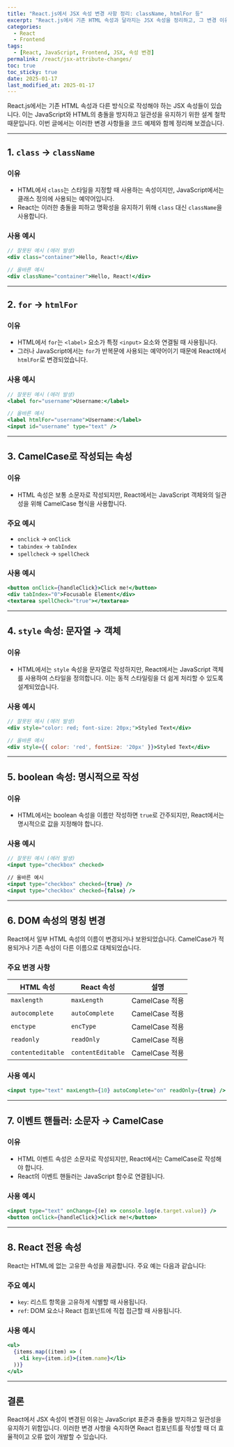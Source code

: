 ```yaml
---
title: "React.js에서 JSX 속성 변경 사항 정리: className, htmlFor 등"
excerpt: "React.js에서 기존 HTML 속성과 달라지는 JSX 속성을 정리하고, 그 변경 이유와 사용 방법을 코드 예제와 함께 설명합니다."
categories:
  - React
  - Frontend
tags:
  - [React, JavaScript, Frontend, JSX, 속성 변경]
permalink: /react/jsx-attribute-changes/
toc: true
toc_sticky: true
date: 2025-01-17
last_modified_at: 2025-01-17
---
```


React.js에서는 기존 HTML 속성과 다른 방식으로 작성해야 하는 JSX 속성들이 있습니다. 이는 JavaScript와 HTML의 충돌을 방지하고 일관성을 유지하기 위한 설계 철학 때문입니다. 이번 글에서는 이러한 변경 사항들을 코드 예제와 함께 정리해 보겠습니다.

---

## 1. `class` → `className`

### 이유
- HTML에서 `class`는 스타일을 지정할 때 사용하는 속성이지만, JavaScript에서는 클래스 정의에 사용되는 예약어입니다.
- React는 이러한 충돌을 피하고 명확성을 유지하기 위해 `class` 대신 `className`을 사용합니다.

### 사용 예시
```jsx
// 잘못된 예시 (에러 발생)
<div class="container">Hello, React!</div>

// 올바른 예시
<div className="container">Hello, React!</div>
```

---

## 2. `for` → `htmlFor`

### 이유
- HTML에서 `for`는 `<label>` 요소가 특정 `<input>` 요소와 연결될 때 사용됩니다.
- 그러나 JavaScript에서는 `for`가 반복문에 사용되는 예약어이기 때문에 React에서 `htmlFor`로 변경되었습니다.

### 사용 예시
```jsx
// 잘못된 예시 (에러 발생)
<label for="username">Username:</label>

// 올바른 예시
<label htmlFor="username">Username:</label>
<input id="username" type="text" />
```

---

## 3. CamelCase로 작성되는 속성

### 이유
- HTML 속성은 보통 소문자로 작성되지만, React에서는 JavaScript 객체와의 일관성을 위해 CamelCase 형식을 사용합니다.

### 주요 예시
- `onclick` → `onClick`
- `tabindex` → `tabIndex`
- `spellcheck` → `spellCheck`

### 사용 예시
```jsx
<button onClick={handleClick}>Click me!</button>
<div tabIndex="0">Focusable Element</div>
<textarea spellCheck="true"></textarea>
```

---

## 4. `style` 속성: 문자열 → 객체

### 이유
- HTML에서는 `style` 속성을 문자열로 작성하지만, React에서는 JavaScript 객체를 사용하여 스타일을 정의합니다. 이는 동적 스타일링을 더 쉽게 처리할 수 있도록 설계되었습니다.

### 사용 예시
```jsx
// 잘못된 예시 (에러 발생)
<div style="color: red; font-size: 20px;">Styled Text</div>

// 올바른 예시
<div style={{ color: 'red', fontSize: '20px' }}>Styled Text</div>
```

---

## 5. boolean 속성: 명시적으로 작성

### 이유
- HTML에서는 boolean 속성을 이름만 작성하면 `true`로 간주되지만, React에서는 명시적으로 값을 지정해야 합니다.

### 사용 예시
```jsx
// 잘못된 예시 (에러 발생)
<input type="checkbox" checked>

// 올바른 예시
<input type="checkbox" checked={true} />
<input type="checkbox" checked={false} />
```

---

## 6. DOM 속성의 명칭 변경

React에서 일부 HTML 속성의 이름이 변경되거나 보완되었습니다. CamelCase가 적용되거나 기존 속성이 다른 이름으로 대체되었습니다.

### 주요 변경 사항
| HTML 속성       | React 속성         | 설명                     |
|-----------------|------------------|------------------------|
| `maxlength`     | `maxLength`      | CamelCase 적용          |
| `autocomplete`  | `autoComplete`   | CamelCase 적용          |
| `enctype`       | `encType`        | CamelCase 적용          |
| `readonly`      | `readOnly`       | CamelCase 적용          |
| `contenteditable` | `contentEditable` | CamelCase 적용       |

### 사용 예시
```jsx
<input type="text" maxLength={10} autoComplete="on" readOnly={true} />
```

---

## 7. 이벤트 핸들러: 소문자 → CamelCase

### 이유
- HTML 이벤트 속성은 소문자로 작성되지만, React에서는 CamelCase로 작성해야 합니다.
- React의 이벤트 핸들러는 JavaScript 함수로 연결됩니다.

### 사용 예시
```jsx
<input type="text" onChange={(e) => console.log(e.target.value)} />
<button onClick={handleClick}>Click me!</button>
```

---

## 8. React 전용 속성

React는 HTML에 없는 고유한 속성을 제공합니다. 주요 예는 다음과 같습니다:

### 주요 예시
- `key`: 리스트 항목을 고유하게 식별할 때 사용됩니다.
- `ref`: DOM 요소나 React 컴포넌트에 직접 접근할 때 사용됩니다.

### 사용 예시
```jsx
<ul>
  {items.map((item) => (
    <li key={item.id}>{item.name}</li>
  ))}
</ul>
```

---

## 결론
React에서 JSX 속성이 변경된 이유는 JavaScript 표준과 충돌을 방지하고 일관성을 유지하기 위함입니다. 이러한 변경 사항을 숙지하면 React 컴포넌트를 작성할 때 더 효율적이고 오류 없이 개발할 수 있습니다.

